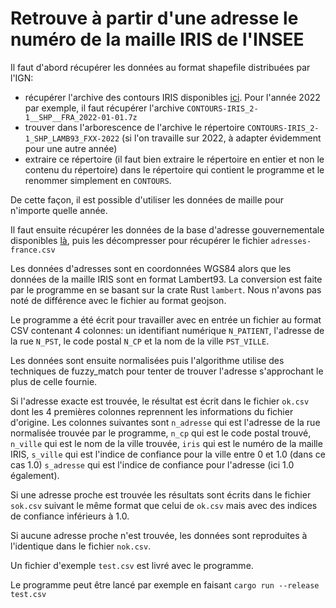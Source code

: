 # Retrouve à partir d'une adresse le numéro de la maille IRIS de l'INSEE


Il faut d'abord récupérer les données au format shapefile distribuées
par l'IGN: 
- récupérer l'archive des contours IRIS disponibles
[ici](https://geoservices.ign.fr/contoursiris).
Pour l'année 2022 par exemple, il faut récupérer l'archive
`CONTOURS-IRIS_2-1__SHP__FRA_2022-01-01.7z`
- trouver dans l'arborescence de l'archive le répertoire 
`CONTOURS-IRIS_2-1_SHP_LAMB93_FXX-2022` (si l'on travaille sur 2022, à adapter évidemment pour une autre année)
- extraire ce répertoire (il faut bien extraire le répertoire en entier et non le contenu du répertoire) dans le répertoire qui contient le programme et le renommer simplement en 
`CONTOURS`. 

De cette façon, il est possible d'utiliser les données de maille pour n'importe quelle année.

Il faut ensuite récupérer les données de la base d'adresse gouvernementale disponibles
[là](https://adresse.data.gouv.fr/data/ban/adresses/latest/csv/adresses-france.csv.gz),
puis les décompresser pour récupérer le fichier `adresses-france.csv`

Les données d'adresses sont en coordonnées WGS84 alors que les données de la maille IRIS sont en format Lambert93.
La conversion est faite par le programme en se basant sur la crate Rust `lambert`. Nous n'avons pas noté de différence 
avec le fichier au format geojson.

Le programme a été écrit pour travailler avec en entrée un fichier au format CSV contenant 4 colonnes:
un identifiant numérique `N_PATIENT`,
l'adresse de la rue `N_PST`,
le code postal `N_CP`
et la nom de la ville `PST_VILLE`.

Les données sont ensuite normalisées puis l'algorithme utilise des techniques de fuzzy_match pour tenter de trouver 
l'adresse s'approchant le plus de celle fournie. 

Si l'adresse exacte est trouvée, le résultat est écrit dans le fichier `ok.csv`
dont les 4 premières colonnes reprennent les informations du fichier d'origine. Les colonnes suivantes sont
`n_adresse` qui est l'adresse de la rue normalisée trouvée par le programme,
`n_cp` qui est le code postal trouvé,
`n_ville` qui est le nom de la ville trouvée,
`iris` qui est le numéro de la maille IRIS,
`s_ville` qui est l'indice de confiance pour la ville entre 0 et 1.0 (dans ce cas 1.0) 
`s_adresse` qui est l'indice de confiance pour l'adresse (ici 1.0 également).

Si une adresse proche est trouvée les résultats sont écrits dans le fichier `sok.csv` suivant le même
format que celui de `ok.csv` mais avec des indices de confiance inférieurs à 1.0.

Si aucune adresse proche n'est trouvée, les données sont reproduites à l'identique dans le fichier `nok.csv`.

Un fichier d'exemple `test.csv` est livré avec le programme. 

Le programme peut être lancé par exemple en faisant `cargo run --release test.csv`


